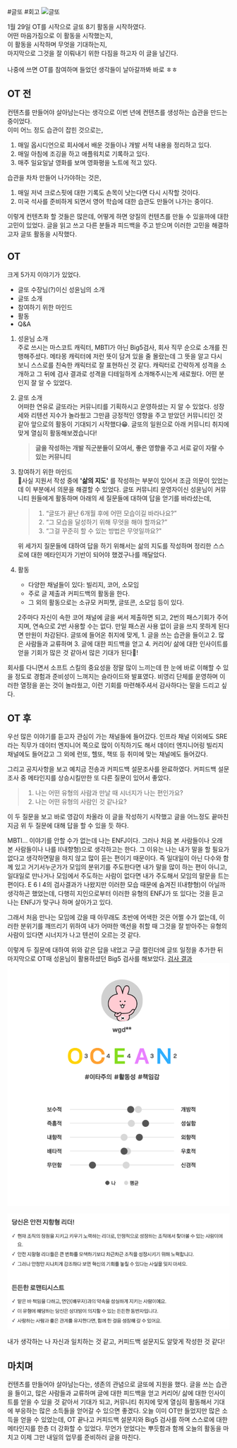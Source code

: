 ---
---

#글또 #회고
![글또](https://lh5.googleusercontent.com/9aMfJcUkM-uHeA6xGiwpsSq_MqIbTMzpKcPjE1v431Wf5H3qXm3G2B7paDyhq6HVD5WUzFzSSrgBsi35qKGzRYfqivN3RyuXgS5XH-IJHGhnqCZlk5BFn3tLOoh0mmzMLE6tZNOmvlaXP2cnW0YcvpjWIw=s2048)
<p>
1월 29일 OT를 시작으로 글또 8기 활동을 시작하였다. <br>
어떤 마음가짐으로 이 활동을 시작했는지,<br>
이 활동을 시작하며 무엇을 기대하는지,<br>
마지막으로 그것을 잘 이뤄내기 위한 다짐을 하고자 이 글을 남긴다.
<br>
<br>
나중에 쓰면 OT를 참여하며 들었던 생각들이 날아갈까봐 바로 ㅎㅎ
</p>

## OT 전

컨텐츠를 만들어야 살아남는다는 생각으로 이번 년에 컨텐츠를 생성하는 습관을 만드는 중이었다.<br>
이미 어느 정도 습관이 잡힌 것으로는,
1. 매일 옵시디언으로 회사에서 배운 것들이나 개발 서적 내용을 정리하고 있다.
2. 매일 아침에 조깅을 하고 애플워치로 기록하고 있다.
3. 매주 일요일날 영화를 보며 영화평을 노트에 적고 있다.

습관을 차차 만들어 나가야하는 것은,
1. 매일 저녁 크로스핏에 대한 기록도 손목이 낫는다면 다시 시작할 것이다.
2. 미국 석사를 준비하게 되면서 영어 학습에 대한 습관도 만들어 나가는 중이다.

이렇게 컨텐츠화 할 것들은 많은데, 어떻게 하면 양질의 컨텐츠를 만들 수 있을까에 대한 고민이 있었다. 글을 읽고 쓰고 다른 분들과 피드백을 주고 받으며 이러한 고민을 해결하고자 글또 활동을 시작했다.

## OT

크게 5가지 이야기가 있었다.
- 글또 수장님(?)이신 성윤님의 소개
- 글또 소개
- 참여하기 위한 마인드
- 활동
- Q&A

1. 성윤님 소개<br>
	주로 쓰시는 마스코트 캐릭터, MBTI가 아닌 Big5검사, 회사 직무 순으로 소개를 진행해주셨다. 메타몽 캐릭터에 저런 뜻이 담겨 있을 줄 몰랐는데 그 뜻을 알고 다시 보니 스스로를 친숙한 캐릭터로 잘 표현하신 것 같다. 캐릭터로 간략하게 성격을 소개하고 그 뒤에 검사 결과로 성격을 디테일하게 소개해주시는게 새로웠다. 어떤 분인지 잘 알 수 있었다.
2. 글또 소개<br>
	어떠한 연유로 글또라는 커뮤니티를 기획하시고 운영하셨는 지 알 수 있었다. 성장세와 리텐션 지수가 놀라웠고 그만큼 긍정적인 영향을 주고 받았던 커뮤니티인 것 같아 앞으로의 활동이 기대되기 시작했다😁. 글또의 일원으로 아래 커뮤니티 취지에 맞게 열심히 활동해보겠습니다!
	> **글을 작성하는 개발 직군분들이 모여서, 좋은 영향을 주고 서로 같이 자랄 수 있는 커뮤니티**
3. 참여하기 위한 마인드<br>
	사실 지원서 작성 중에 __'삶의 지도'__ 를 작성하는 부분이 있어서 조금 의문이 있었는데 이 부분에서 의문을 해결할 수 있었다. 글또 커뮤니티 운영자이신 성윤님이 커뮤니티 원들에게 활동하며 아래의 세 질문들에 대하여 답을 얻기를 바라셨는데, 
	>1. “글또가 끝난 6개월 후에 어떤 모습이길 바라나요?”
	>2. “그 모습을 달성하기 위해 무엇을 해야 할까요?”
	>3. “그걸 꾸준히 할 수 있는 방법은 무엇일까요?"
	
	위 세가지 질문들에 대하여 답을 하기 위해서는 삶의 지도를 작성하며 정리한 스스로에 대한 메타인지가 기반이 되어야 했겠구나를 깨달았다.
4. 활동<br>
	- 다양한 채널들이 있다: 빌리지, 코어, 소모임
	- 주로 글 제출과 커피드백의 활동을 한다.
	- 그 외의 활동으로는 소규모 커피챗, 글또콘, 소모임 등이 있다.
	
	2주마다 자신이 속한 코어 채널에 글을 써서 제출하면 되고, 2번의 패스기회가 주어지며, 연속으로 2번 사용할 수는 없다. 만일 패스권 사용 없이 글을 쓰지 못하게 된다면 만원이 차감된다.
	글또에 들어온 취지에 맞게,
		1. 글을 쓰는 습관을 들이고
		2. 많은 사람들과 교류하며
		3. 글에 대한 피드백을 얻고
		4. 커리어/ 삶에 대한 인사이트를 얻을
		기회가 많은 것 같아서 많은 기대가 된다🤩!

회사를 다니면서 소프트 스킬의 중요성을 정말 많이 느끼는데 한 눈에 바로 이해할 수 있을 정도로 경험과 준비성이 느껴지는 슬라이드와 발표였다. 비영리 단체를 운영하며 이러한 열정을 쏟는 것이 놀라웠고, 이런 기회를 마련해주셔서 감사하다는 말을 드리고 싶다.

## OT 후

우선 많은 이야기를 듣고자 관심이 가는 채널들에 들어갔다. 인프라 채널 이외에도 SRE라는 직무가 데이터 엔지니어 쪽으로 많이 이직하기도 해서 데이터 엔지니어링 빌리지 채널에도 들어갔고 그 외에 런또, 헬또, 책또 등 취미에 맞는 채널에도 들어갔다.

그리고 공지사항을 보고 예치금 전송과 커피드백 설문조사를 완료하였다.
커피드백 설문조사 중 메타인지를 상승시킬만한 또 다른 질문이 있어서 좋았다.
> 1. 나는 어떤 유형의 사람과 만날 때 시너지가 나는 편인가요? 
> 2. 나는 어떤 유형의 사람인 것 같나요?

이 두 질문을 보고 바로 영감이 차올라 이 글을 작성하기 시작했고 글을 어느정도 끝마친 지금 위 두 질문에 대해 답을 할 수 있을 듯 하다.

MBTI... 이야기를 안할 수가 없는데 나는 ENFJ이다. 그러나 처음 본 사람들이나 오래 본 사람들이나 나를 I(내향형)으로 생각하고는 한다. 그 이유는 나는 내가 말을 할 필요가 없다고 생각하면말을 하지 않고 많이 듣는 편이기 때문이다. 즉 일대일이 아닌 다수와 함께 있고 거기서누군가가 모임의 분위기를 주도한다면 내가 말을 많이 하는 편이 아니고, 일대일로 만나거나 모임에서 주도하는 사람이 없다면 내가 주도해서 모임의 말문을 트는 편이다. E 6 I 4의 검사결과가 나왔지만 이러한 모습 때문에 숨겨진 I(내향형)이 아닐까 생각하곤 했었는데, 다행히 지인으로부터 이러한 유형의 ENFJ가 또 있다는 것을 듣고 나는 ENFJ가 맞구나 하며 살아가고 있다.

그래서 처음 만나는 모임에 갔을 때 아무래도 초반에 어색한 것은 어쩔 수가 없는데, 이러한 분위기를 깨뜨리기 위하여 내가 어떠한 액션을 취할 때 그것을 잘 받아주는 유형의 사람이 있다면 시너지가 나고 텐션이 오르는 것 같다.

이렇게 두 질문에 대하여 위와 같은 답을 내었고 구글 캘린더에 글또 일정을 추가한 뒤 마지막으로 OT때 성윤님이 활용하셨던 Big5 검사를 해보았다.
[검사 결과](https://together.kakao.com/big-five/summary/20412581)
![](/assets/ocean.png)


![](/assets/characteristic.png)

내가 생각하는 나 자신과 일치하는 것 같고, 커피드백 설문지도 알맞게 작성한 것 같다!

## 마치며
<p>
컨텐츠를 만들어야 살아남는다는, 생존의 관념으로 글또에 지원을 했다.
글을 쓰는 습관을 들이고, 많은 사람들과 교류하며 글에 대한 피드백을 얻고 커리어/ 삶에 대한 인사이트를 얻을 수 있을 것 같아서 기대가 되고, 커뮤니티 취지에 맞게 열심히 활동해서 기대에 부응하는 많은 소득들을 얻어갈 수 있으면 좋겠다. 오늘 이미 OT만 들었지만 많은 소득을 얻을 수 있었는데, OT 끝나고 커피드백 설문지와 Big5 검사를 하며 스스로에 대한 메타인지를 한층 더 강화할 수 있었다. 무언가 얻었다는 뿌듯함과 함께 오늘의 활동을 마치고 이제 그만 내일의 업무를 준비하러 글을 마친다.
</p>